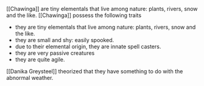 [[Chawinga]] are tiny elementals that live among nature: plants, rivers, snow and the like.
[[Chawinga]] possess the following traits
- they are tiny elementals that live among nature: plants, rivers, snow and the like.
- they are small and shy: easily spooked.
- due to their elemental origin, they are innate spell casters.
- they are very passive creatures
- they are quite agile.

[[Danika Greysteel]] theorized that they have something to do with the abnormal weather.